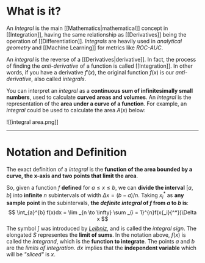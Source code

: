 # What is it?

An *Integral* is the main [[Mathematics|mathematical]] concept in [[Integration]], having the same relationship as [[Derivatives]] being the operation of [[Differentiation]]. *Integrals* are heavily used in *analytical geometry* and [[Machine Learning]] for metrics like *ROC-AUC*.

An *integral* is the reverse of a [[Derivatives|derivative]]. In fact, the process of finding the *anti-derivative* of a function is called [[Integration]]. In other words, if you have a derivative $f'(x)$, the original function $f(x)$ is our *anti-derivative*, also called *integrals*.

You can interpret an *integral* as a **continuous sum of infinitesimally small numbers**, used to calculate **curved areas and volumes**. An *integral* is the representation of the **area under a curve of a function**. For example, an *integral* could be used to calculate the area $A(x)$ below:

![[integral area.png]]
___
# Notation and Definition

The exact definition of a *integral* is the **function of the area bounded by a curve, the x-axis and two points that limit the area**. 

So, given a function $f$ **defined** for $a \leq x \leq b$, we can **divide the interval** $[a, b]$ into **infinite** $n$ subintervals of width $\Delta x = (b - a)/n$. Taking $x{_i}{^*}$ as **any sample point** in the subintervals, **the *definite integral* of $f$ from $a$ to $b$ is**:
$$
\int_{a}^{b} f(x)dx = \lim _{n \to \infty} \sum _{i = 1}^{n}f(x{_i}{^*})\Delta x
$$
The symbol $\int$ was introduced by [*Leibniz*](https://pt.wikipedia.org/wiki/Gottfried_Wilhelm_Leibniz), and is called the *integral sign*. The elongated *S* representes the **limit of sums**. In the notation above, $f(x)$ is called the *integrand*, which is the **function to integrate**. The points $a$ and $b$ are the *limits of integration*. $dx$ implies that the **independent variable** which will be *"sliced"* is $x$.


